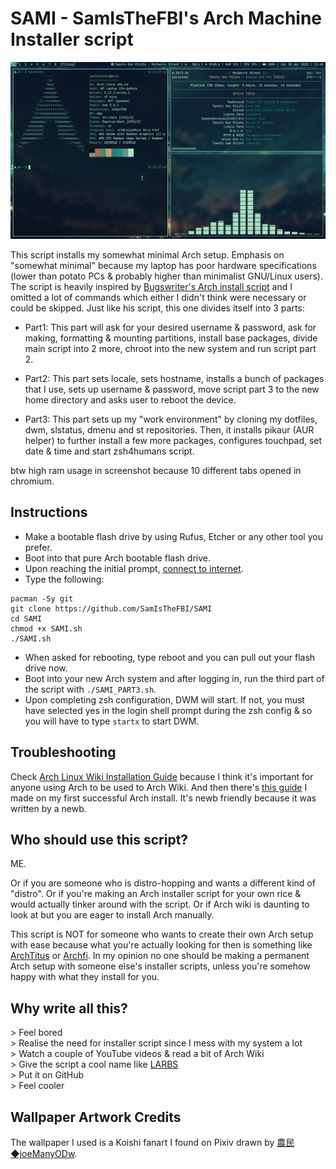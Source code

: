 # SAMI - SamIsTheFBI's Arch Machine Installer script

![neofetch ig. The RAM usage is high because of 8 different tabs in Chromium](https://github.com/SamIsTheFBI/SAMI/blob/screenshots/Screenshot_30Apr2022_134047.png)

This script installs my somewhat minimal Arch setup. Emphasis on "somewhat minimal" because my laptop has poor hardware specifications (lower than potato PCs & probably higher than minimalist GNU/Linux users).  The script is heavily inspired by [Bugswriter's Arch install script](https://github.com/Bugswriter/arch-linux-magic) and I omitted a lot of commands which either I didn't think were necessary or could be skipped. Just like his script, this one divides itself into 3 parts:

- Part1: This part will ask for your desired username & password, ask for making, formatting & mounting partitions, install base packages, divide main script into 2 more, chroot into the new system and run script part 2.

- Part2: This part sets locale, sets hostname, installs a bunch of packages that I use, sets up username & password, move script part 3 to the new home directory and asks user to reboot the device.

- Part3: This part sets up my "work environment" by cloning my dotfiles, dwm, slstatus, dmenu and st repositories. Then, it installs pikaur (AUR helper) to further install a few more packages, configures touchpad,  set date & time and start zsh4humans script.

btw high ram usage in screenshot because 10 different tabs opened in chromium.

## Instructions

- Make a bootable flash drive by using Rufus, Etcher or any other tool you prefer.
- Boot into that pure Arch bootable flash drive.
- Upon reaching the initial prompt, [connect to internet](https://wiki.archlinux.org/title/installation_guide#Connect_to_the_internet).
- Type the following:

```
pacman -Sy git
git clone https://github.com/SamIsTheFBI/SAMI
cd SAMI
chmod +x SAMI.sh
./SAMI.sh
```
- When asked for rebooting, type reboot and you can pull out your flash drive now.
- Boot into your new Arch system and after logging in, run the third part of the script with `./SAMI_PART3.sh`.
- Upon completing zsh configuration, DWM will start. If not, you must have selected yes in the login shell prompt during the zsh config & so you will have to type `startx` to start DWM.

## Troubleshooting

Check [Arch Linux Wiki Installation Guide](https://wiki.archlinux.org/title/installation_guide) because I think it's important for anyone using Arch to be used to Arch Wiki. And then there's [this guide](https://telegra.ph/Installing-Arch-Linux-03-24) I made on my first successful Arch install. It's newb friendly because it was written by a newb.

## Who should use this script?

ME.

Or if you are someone who is distro-hopping and wants a different kind of "distro". Or if you're making an Arch installer script for your own rice & would actually tinker around with the script. Or if Arch wiki is daunting to look at but you are eager to install Arch manually.

This script is NOT for someone who wants to create their own Arch setup with ease because what you're actually looking for then is something like [ArchTitus](https://github.com/ChrisTitusTech/ArchTitus) or [Archfi](https://github.com/MatMoul/archfi). In my opinion no one should be making a permanent Arch setup with someone else's installer scripts, unless you're somehow happy with what they install for you.

## Why write all this?

\> Feel bored \
\> Realise the need for installer script since I mess with my system a lot \
\> Watch a couple of YouTube videos & read a bit of Arch Wiki \
\> Give the script a cool name like [LARBS](https://github.com/LukeSmithxyz/LARBS) \
\> Put it on GitHub \
\> Feel cooler 

## Wallpaper Artwork Credits

The wallpaper I used is a Koishi fanart I found on Pixiv drawn by [農民◆joeManyODw](https://www.pixiv.net/en/users/1568891).
